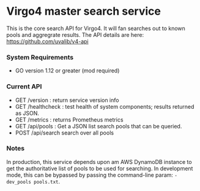 # Virgo4 master search service

This is the core search API for Virgo4. It will fan searches out to known pools
and aggregrate results. The API details are here: https://github.com/uvalib/v4-api

### System Requirements
* GO version 1.12 or greater (mod required)

### Current API

* GET /version : return service version info
* GET /healthcheck : test health of system components; results returned as JSON.
* GET /metrics : returns Prometheus metrics
* GET /api/pools : Get a JSON list search pools that can be queried.
* POST /api/search search over all pools

### Notes

In production, this service depends upon am AWS DynamoDB instance to get 
the authoritative list of pools to be used for searching. 
In development mode, this can be bypassed by passing the command-line param:
`-dev_pools pools.txt`. 
